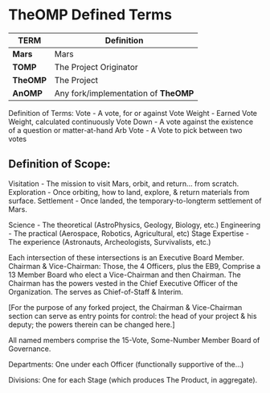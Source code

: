 # TheOMP Defined Terms


TERM | Definition
-----|---------------
**Mars** | Mars
**TOMP** | The Project Originator
**TheOMP** | The Project
**AnOMP** | Any fork/implementation of **TheOMP**




Definition of Terms:
Vote		- A vote, for or against
Vote Weight	- Earned Vote Weight, calculated continuously
Vote Down 	- A vote against the existence of a question or matter-at-hand
Arb Vote	- A Vote to pick between two votes


## Definition of Scope:

Visitation - The mission to visit Mars, orbit, and return… from scratch.
Exploration - Once orbiting, how to land, explore, & return materials from surface.
Settlement -	Once landed, the temporary-to-longterm settlement of Mars.

Science - The theoretical (AstroPhysics, Geology, Biology, etc.)
Engineering - The practical (Aerospace, Robotics, Agricultural, etc)
Stage Expertise - The experience (Astronauts, Archeologists, Survivalists, etc.)

Each intersection of these intersections is an Executive Board Member.
Chairman & Vice-Chairman:
Those, the 4 Officers, plus the EB9, Comprise a 13 Member Board who elect a Vice-Chairman and then Chairman. The Chairman has the powers vested in the Chief Executive Officer of the Organization. The serves as Chief-of-Staff & Interim.

[For the purpose of any forked project, the Chairman & Vice-Chairman section can serve as entry points for control: the head of your project & his deputy; the powers therein can be changed here.]

All named members comprise the 15-Vote, Some-Number Member Board of Governance.

Departments:
One under each Officer (functionally supportive of the...)

Divisions:
One for each Stage (which produces The Product, in aggregate).
